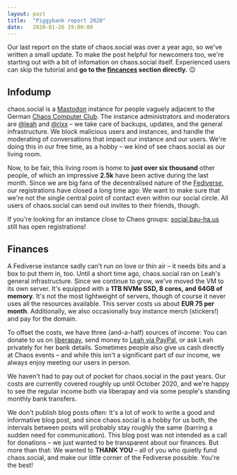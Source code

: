 ```yaml
---
layout: post
title:  "Piggybank report 2020"
date:   2020-01-26 19:00:00
---
```


Our last report on the state of chaos.social was over a year ago, so we've written a small update. To make the post
helpful for newcomers too, we're starting out with a bit of infomation on chaos.social itself.  Experienced users can
skip the tutorial and **go to the [fincances](/2020/01/26/piggybank-report-2020.html#finances) section directly.** 😉

## Infodump

chaos.social is a [Mastodon](https://joinmastodon.org/) instance for people vaguely adjacent to the German [Chaos Computer
Club](https://ccc.de). The instance administrators and moderators are [@leah](https://chaos.social/@leah) and
[@rixx](https://chaos.social/@rixx) – we take care of backups, updates, and the general infrastructure. We block
malicious users and instances, and handle the moderating of conversations that impact our instance and our users. We're
doing this in our free time, as a hobby – we kind of see chaos.social as our living room.

Now, to be fair, this living room is home to **just over six thousand** other people, of which an impressive **2.5k** have
been active during the last month. Since we are big fans of the decentralised nature of the
[Fediverse](https://fediverse.party), our registrations have closed a long time ago: We want to make sure that we're not
the single central point of contact even within our social circle. All users of chaos.social can send out invites to
their friends, though.

If you're looking for an instance close to Chaos groups: [social.bau-ha.us](https://social.bau-ha.us/about) still has
open registrations!

## Finances

A Fediverse instance sadly can't run on love or thin air – it needs bits and a box to put them in, too. Until a short
time ago, chaos.social ran on Leah's general infrastructure. Since we continue to grow, we've moved the VM to its own
server. It's equipped with a **1TB NVMe SSD, 8 cores, and 64GB of memory**. It's not the most lightweight of servers,
though of course it never uses all the resources available. This server costs us about **EUR 75 per month**.
Additionally, we also occasionally buy instance merch (stickers!) and pay for the domain.

To offset the costs, we have three (and-a-half) sources of income: You can donate to us on
[liberapay](https://liberapay.com/chaos.social), send money to [Leah via PayPal](https://www.paypal.me/leahoswald), or
ask Leah privately for her bank details. Sometimes people also give us cash directly at Chaos events – and while this
isn't a significant part of our income, we always enjoy meeting our users in person.

We haven't had to pay out of pocket for chaos.social in the past years. Our costs are currently covered roughly up until
October 2020, and we're happy to see the regular income both via liberapay and via some people's standing monthly bank
transfers.

We don't publish blog posts often: It's a lot of work to write a good and informative blog post, and since chaos.social
is a hobby for us both, the intervals between posts will probably stay roughly the same (barring a sudden need for
communication). This blog post was not intended as a call for donations – we just wanted to be transparent about our
finances. But more than that: We wanted to **THANK YOU** – all of you who quietly fund chaos.social, and make our little
corner of the Fediverse possible. You're the best!
